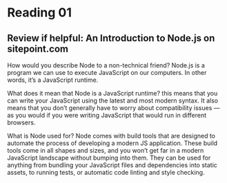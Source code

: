 # Reading 01

## Review if helpful: An Introduction to Node.js on sitepoint.com

How would you describe Node to a non-technical friend?
Node.js is a program we can use to execute JavaScript on our computers. In other words, it’s a JavaScript runtime.

What does it mean that Node is a JavaScript runtime?
this means that you can write your JavaScript using the latest and most modern syntax. It also means that you don’t generally have to worry about compatibility issues — as you would if you were writing JavaScript that would run in different browsers.

What is Node used for?
Node comes with build tools that are designed to automate the process of developing a modern JS application. These build tools come in all shapes and sizes, and you won’t get far in a modern JavaScript landscape without bumping into them. They can be used for anything from bundling your JavaScript files and dependencies into static assets, to running tests, or automatic code linting and style checking.
